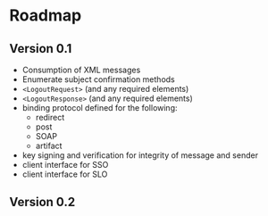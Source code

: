 Roadmap
=======

Version 0.1
-----------
 - Consumption of XML messages
 - Enumerate subject confirmation methods
 - `<LogoutRequest>` (and any required elements)
 - `<LogoutResponse>` (and any required elements)
 - binding protocol defined for the following:
    - redirect
    - post
    - SOAP
    - artifact
 - key signing and verification for integrity of message and sender
 - client interface for SSO
 - client interface for SLO


Version 0.2
-----------
